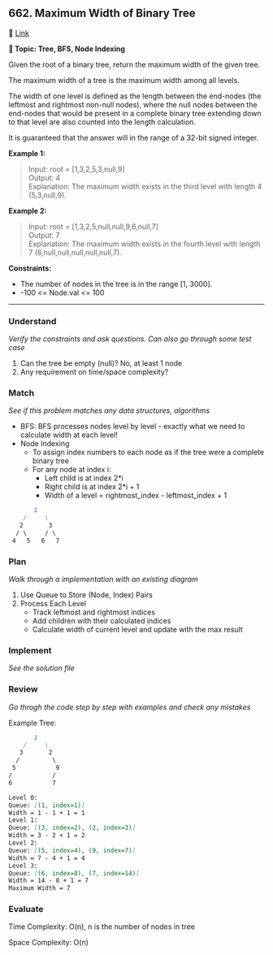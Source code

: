 ## 662. Maximum Width of Binary Tree

🔗 [Link](https://leetcode.com/problems/maximum-width-of-binary-tree/description/)

**📝 Topic: Tree, BFS, Node Indexing**

Given the root of a binary tree, return the maximum width of the given tree.

The maximum width of a tree is the maximum width among all levels.

The width of one level is defined as the length between the end-nodes (the leftmost and rightmost non-null nodes), where the null nodes between the end-nodes that would be present in a complete binary tree extending down to that level are also counted into the length calculation.

It is guaranteed that the answer will in the range of a 32-bit signed integer.

**Example 1:**

> Input: root = [1,3,2,5,3,null,9]  
Output: 4  
Explanation: The maximum width exists in the third level with length 4 (5,3,null,9).  

**Example 2:**

> Input: root = [1,3,2,5,null,null,9,6,null,7]  
Output: 7  
Explanation: The maximum width exists in the fourth level with length 7 (6,null,null,null,null,null,7).  

**Constraints:**

- The number of nodes in the tree is in the range [1, 3000].
- -100 <= Node.val <= 100

---

### Understand
_Verify the constraints and ask questions. Can also go through some test case_

1. Can the tree be empty (null)? No, at least 1 node
3. Any requirement on time/space complexity? 

### Match
_See if this problem matches any data structures, algorithms_


- BFS: BFS processes nodes level by level - exactly what we need to calculate width at each level!
- Node Indexing
    - To assign index numbers to each node as if the tree were a complete binary tree
    - For any node at index i:
        - Left child is at index 2*i
        - Right child is at index 2*i + 1
        - Width of a level = rightmost_index - leftmost_index + 1

```md
       1
    /     \
   2       3
  / \     / \
 4   5   6   7
```

### Plan
_Walk through a implementation with an existing diagram_

1. Use Queue to Store (Node, Index) Pairs
2. Process Each Level
    - Track leftmost and rightmost indices
    - Add children with their calculated indices
    - Calculate width of current level and update with the max result


### Implement
_See the solution file_


### Review
_Go throgh the code step by step with examples and check any mistakes_

Example Tree:
```md
       1
    /     \
   3       2
  /         \
 5           9
/           /
6           7

Level 0:
Queue: [(1, index=1)]
Width = 1 - 1 + 1 = 1
Level 1:
Queue: [(3, index=2), (2, index=3)]
Width = 3 - 2 + 1 = 2
Level 2:
Queue: [(5, index=4), (9, index=7)]
Width = 7 - 4 + 1 = 4
Level 3:
Queue: [(6, index=8), (7, index=14)]
Width = 14 - 8 + 1 = 7
Maximum Width = 7
```

### Evaluate

Time Complexity: O(n), n is the number of nodes in tree

Space Complexity: O(n)
